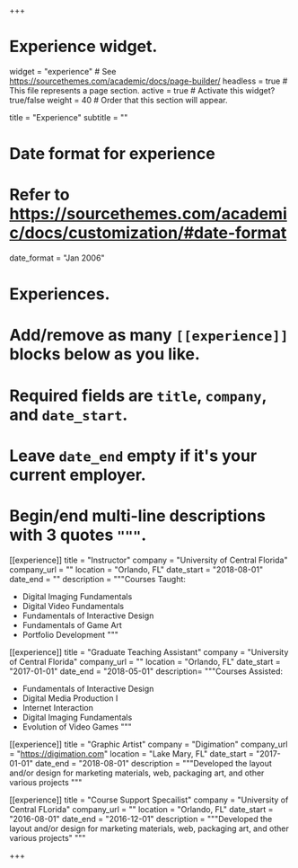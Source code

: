 +++
# Experience widget.
widget = "experience"  # See https://sourcethemes.com/academic/docs/page-builder/
headless = true  # This file represents a page section.
active = true  # Activate this widget? true/false
weight = 40  # Order that this section will appear.

title = "Experience"
subtitle = ""

# Date format for experience
#   Refer to https://sourcethemes.com/academic/docs/customization/#date-format
date_format = "Jan 2006"

# Experiences.
#   Add/remove as many `[[experience]]` blocks below as you like.
#   Required fields are `title`, `company`, and `date_start`.
#   Leave `date_end` empty if it's your current employer.
#   Begin/end multi-line descriptions with 3 quotes `"""`.
[[experience]]
  title = "Instructor"
  company = "University of Central Florida"
  company_url = ""
  location = "Orlando, FL"
  date_start = "2018-08-01"
  date_end = ""
  description = """Courses Taught:

  * Digital Imaging Fundamentals
  * Digital Video Fundamentals
  * Fundamentals of Interactive Design
  * Fundamentals of Game Art
  * Portfolio Development
  """

[[experience]]
  title = "Graduate Teaching Assistant"
  company = "University of Central Florida"
  company_url = ""
  location = "Orlando, FL"
  date_start = "2017-01-01"
  date_end = "2018-05-01"
  description= """Courses Assisted:

  * Fundamentals of Interactive Design
  * Digital Media Production I
  * Internet Interaction
  * Digital Imaging Fundamentals
  * Evolution of Video Games
  """

  [[experience]]
  title = "Graphic Artist"
  company = "Digimation"
  company_url = "https://digimation.com"
  location = "Lake Mary, FL"
  date_start = "2017-01-01"
  date_end = "2018-08-01"
  description = """Developed the layout and/or design for marketing materials, web, packaging art, and other various projects
  """

  [[experience]]
  title = "Course Support Specailist"
  company = "University of Central FLorida"
  company_url = ""
  location = "Orlando, FL"
  date_start = "2016-08-01"
  date_end = "2016-12-01"
  description = """Developed the layout and/or design for marketing materials, web, packaging art, and other various projects"
  """

+++
